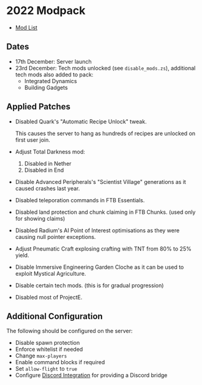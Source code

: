 # 2022 Modpack

- [Mod List](mods.md)

## Dates

- 17th December: Server launch
- 23rd December: Tech mods unlocked (see `disable_mods.zs`), additional tech mods also added to pack:
  - Integrated Dynamics
  - Building Gadgets

## Applied Patches

- Disabled Quark's "Automatic Recipe Unlock" tweak.

  This causes the server to hang as hundreds of recipes are unlocked on first user join.

- Adjust Total Darkness mod:

  1. Disabled in Nether
  2. Disabled in End

- Disable Advanced Peripherals's "Scientist Village" generations as it caused crashes last year.

- Disabled teleporation commands in FTB Essentials.

- Disabled land protection and chunk claiming in FTB Chunks. (used only for showing claims)

- Disabled Radium's AI Point of Interest optimisations as they were causing null pointer exceptions.

- Adjust Pneumatic Craft explosing crafting with TNT from 80% to 25% yield.

- Disable Immersive Engineering Garden Cloche as it can be used to exploit Mystical Agriculture.

- Disable certain tech mods. (this is for gradual progression)

- Disabled most of ProjectE.

## Additional Configuration

The following should be configured on the server:

- Disable spawn protection
- Enforce whitelist if needed
- Change `max-players`
- Enable command blocks if required
- Set `allow-flight` to `true`
- Configure [Discord Integration](https://erdbeerbaerlp.de/projects/discord-integration/quick-setup) for providing a Discord bridge
